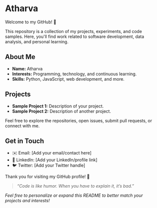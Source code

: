 # Atharva

Welcome to my GitHub! 👋

This repository is a collection of my projects, experiments, and code samples. Here, you'll find work related to software development, data analysis, and personal learning. 

## About Me

- **Name:** Atharva
- **Interests:** Programming, technology, and continuous learning.
- **Skills:** Python, JavaScript, web development, and more.

## Projects

- **Sample Project 1:** Description of your project.
- **Sample Project 2:** Description of another project.

Feel free to explore the repositories, open issues, submit pull requests, or connect with me.

## Get in Touch

- ✉️ Email: [Add your email/contact here]
- 💼 LinkedIn: [Add your LinkedIn/profile link]
- 🐦 Twitter: [Add your Twitter handle]

Thank you for visiting my GitHub profile! 🚀

> _“Code is like humor. When you have to explain it, it’s bad.”_

*Feel free to personalize or expand this README to better match your projects and interests!*
